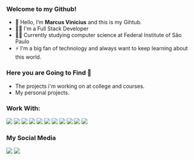 
### Welcome to my Github!
- 👋 Hello, I’m **Marcus Vinicius** and this is my Gihtub.
- 👨‍💻 I'm a Full Stack Developer 
- 👨‍🎓 Currently studying computer science at Federal Institute of São Paulo
- ⚡ I'm a big fan of technology and always want to keep learning about this world.

### Here you are Going to Find 👀
- The projects i'm working on at college and courses.
- My personal projects.

### Work With:
<div>
  <img src="https://img.shields.io/badge/JavaScript-F7DF1E?style=for-the-badge&logo=javascript&logoColor=black">
  <img src="https://img.shields.io/badge/TypeScript-007ACC?style=for-the-badge&logo=typescript&logoColor=white">
  <img src="https://img.shields.io/badge/Node.js-43853D?style=for-the-badge&logo=node.js&logoColor=white">
  <img src="https://img.shields.io/badge/React-20232A?style=for-the-badge&logo=react&logoColor=61DAFB">
  <img src="https://img.shields.io/badge/HTML5-E34F26?style=for-the-badge&logo=html5&logoColor=white">
  <img src="https://img.shields.io/badge/CSS3-1572B6?style=for-the-badge&logo=css3&logoColor=white">
  <img src="https://img.shields.io/badge/Express.js-43853D?style=for-the-badge&logo=express&logoColor=white">
  <img src="https://img.shields.io/badge/Nest.js-E0234E?style=for-the-badge&logo=nestjs&logoColor=white">
  <img src="https://img.shields.io/badge/GIT-E44C30?style=for-the-badge&logo=git&logoColor=white">
  <img src="https://img.shields.io/badge/MySQL-00000F?style=for-the-badge&logo=mysql&logoColor=white">
  <img src="https://img.shields.io/badge/C%2B%2B-00599C?style=for-the-badge&logo=c%2B%2B&logoColor=white">
</div>

### My Social Media
<div>
  <a href="https://www.instagram.com/marcus.csantos?igsh=MWs0dW5ka2w1ZnJwYw=="><img src="https://img.shields.io/badge/Instagram-cd486b?style=for-the-badge&logo=instagram&logoColor=white"></a>
  <a href="https://www.linkedin.com/in/marcus-vinicius-csantos"><img src="https://img.shields.io/badge/LinkedIn-0e76a8?style=for-the-badge&logo=linkedin&logoColor=white"></a>
</div>
